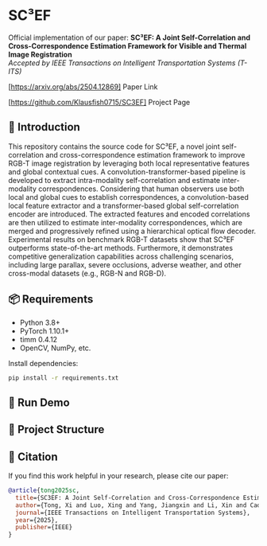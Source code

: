 # SC³EF

Official implementation of our paper:
**SC³EF: A Joint Self-Correlation and Cross-Correspondence Estimation Framework for Visible and Thermal Image Registration**  
*Accepted by IEEE Transactions on Intelligent Transportation Systems (T-ITS)*

[https://arxiv.org/abs/2504.12869] Paper Link

[https://github.com/Klausfish0715/SC3EF] Project Page

## 🧩 Introduction
This repository contains the source code for SC³EF, a novel joint self-correlation and cross-correspondence estimation framework to improve RGB-T image registration by leveraging both local representative features and global contextual cues. A convolution-transformer-based pipeline is developed to extract intra-modality self-correlation and estimate inter-modality correspondences. Considering that human observers use both local and global cues to establish correspondences, a convolution-based local feature extractor and a transformer-based global self-correlation encoder are introduced. The extracted features and encoded correlations are then utilized to estimate inter-modality correspondences, which are merged and progressively refined using a hierarchical optical flow decoder. Experimental results on benchmark RGB-T datasets show that SC³EF outperforms state-of-the-art methods. Furthermore, it demonstrates competitive generalization capabilities across challenging scenarios, including large parallax, severe occlusions, adverse weather, and other cross-modal datasets (e.g., RGB-N and RGB-D).

## 📦 Requirements
- Python 3.8+
- PyTorch 1.10.1+
- timm 0.4.12
- OpenCV, NumPy, etc.

Install dependencies:
```bash
pip install -r requirements.txt
```

## 🚀 Run Demo

## 📁 Project Structure

## 📜 Citation
If you find this work helpful in your research, please cite our paper:
```bibtex
@article{tong2025sc,
  title={SC3EF: A Joint Self-Correlation and Cross-Correspondence Estimation Framework for Visible and Thermal Image Registration},
  author={Tong, Xi and Luo, Xing and Yang, Jiangxin and Li, Xin and Cao, Yanpeng},
  journal={IEEE Transactions on Intelligent Transportation Systems},
  year={2025},
  publisher={IEEE}
}
```
